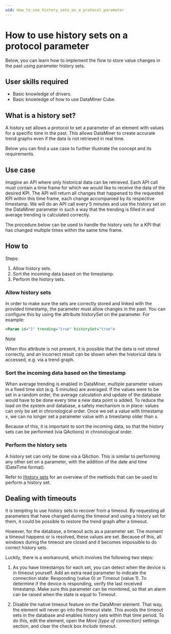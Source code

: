 ```yaml
---
uid: How_to_use_history_sets_on_a_protocol_parameter
---
```


# How to use history sets on a protocol parameter

Below, you can learn how to implement the flow to store value changes in the past using parameter history sets.

## User skills required

- Basic knowledge of drivers.
- Basic knowledge of how to use DataMiner Cube.

## What is a history set?

A history set allows a protocol to set a parameter of an element with values for a specific time in the past. This allows DataMiner to create accurate trend graphs even if the data is not retrieved in real time.

Below you can find a use case to further illustrate the concept and its requirements.

## Use case

Imagine an API where only historical data can be retrieved. Each API call must contain a time frame for which we would like to receive the data of the desired KPI. The API will return all changes that happened to the requested KPI within this time frame, each change accompanied by its respective timestamp. We will do an API call every 5 minutes and use the history set on the DataMiner parameter in such a way that the trending is filled in and average trending is calculated correctly.

The procedure below can be used to handle the history sets for a KPI that has changed multiple times within the same time frame.

## How to

Steps:

1. Allow history sets.
1. Sort the incoming data based on the timestamp.
1. Perform the history sets.

### Allow history sets

In order to make sure the sets are correctly stored and linked with the provided timestamp, the parameter must allow changes in the past. You can configure this by using the attribute historySet on the parameter. For example:

```xml
<Param id="1" trending="true" historySet="true">
```

> [!NOTE]
> When this attribute is not present, it is possible that the data is not stored correctly, and an incorrect result can be shown when the historical data is accessed, e.g. via a trend graph.

### Sort the incoming data based on the timestamp

When average trending is enabled in DataMiner, multiple parameter values in a fixed time slot (e.g. 5 minutes) are averaged. If the values were to be set in a random order, the average calculation and update of the database would have to be done every time a new data point is added. To reduce the load on the system and database, a safety mechanism is in place: values can only be set in chronological order. Once we set a value with timestamp x, we can no longer set a parameter value with a timestamp older than x.

Because of this, it is important to sort the incoming data, so that the history sets can be performed (via QActions) in chronological order.

### Perform the history sets

A history set can only be done via a QAction. This is similar to performing any other set on a parameter, with the addition of the date and time (DateTime format).

Refer to [History sets](xref:MonitoringTrending#history-sets) for an overview of the methods that can be used to perform a history set.

## Dealing with timeouts

It is tempting to use history sets to recover from a timeout. By requesting all parameters that have changed during the timeout and using a history set for them, it could be possible to restore the trend graph after a timeout.

However, for the database, a timeout acts as a parameter set. The moment a timeout happens or is resolved, these values are set. Because of this, all windows during the timeout are closed and it becomes impossible to do correct history sets.

Luckily, there is a workaround, which involves the following two steps:

1. As you have timestamps for each set, you can detect when the device is in timeout yourself. Add an extra read parameter to indicate the connection state: Responding (value 0) or Timeout (value 1). To determine if the device is responding, verify the last received timestamp. Make sure this parameter can be monitored, so that an alarm can be raised when the state is equal to Timeout.

1. Disable the native timeout feature on the DataMiner element. That way, the element will never go into the timeout state. This avoids the timeout sets in the database and enables history sets within that time period. To do this, edit the element, open the *More [type of connection]* settings section, and clear the check box *Include timeout*.
